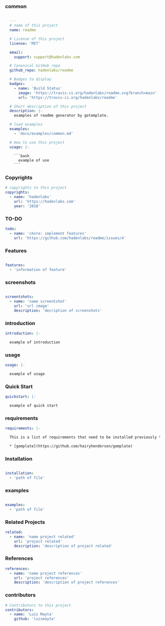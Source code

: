 ### common

````yaml

  ---
  # name of this project
  name: readme

  # License of this project
  license: 'MIT'

  email:
    support: support@hadenlabs.com

  # Canonical GitHub repo
  github_repo: hadenlabs/readme

  # Badges to display
  badges:
    - name: 'Build Status'
      image: 'https://travis-ci.org/hadenlabs/readme.svg?branch=main'
      url: 'https://travis-ci.org/hadenlabs/readme'

  # Short description of this project
  description: |-
    examples of readme generator by gotemplate.

  # load examples
  examples:
    - 'docs/examples/common.md'

  # How to use this project
  usage: |-

    ```bash
      example of use
    ```

````

### Copyrights

```yaml
# copyrights to this project
copyrights:
  - name: 'hadenlabs'
    url: 'https://hadenlabs.com'
    year: '2018'
```

### TO-DO

```yaml
todo:
  - name: 'chore: implement features'
    url: 'https://github.com/hadenlabs/readme/issues/4'
```

### Features

```yaml

features:
  - 'information of feature'
```

### screenshots

```yaml

screentshots:
  - name: 'name screentshot'
    url: 'url image'
    description: 'decription of screenshots'
```

### introduction

```yaml
introduction: |-

  example of introduction


```

### usage

```yaml
usage: |-

  example of usage


```

### Quick Start

```yaml
quickstart: |-

  example of quick start


```

### requirements

```yaml
requirements: |-

  This is a list of requirements that need to be installed previously to enjoy all the goodies of this configuration:

  * [gomplate](https://github.com/hairyhenderson/gomplate)

```

### Installation

```yaml

installation:
  - 'path of file'
```

### examples

```yaml

examples:
  - 'path of file'
```

### Related Projects

```yaml
related:
  - name: 'name project related'
    url: 'project related'
    description: 'description of project related'
```

### References

```yaml
references:
  - name: 'name project references'
    url: 'project references'
    description: 'description of project references'
```

### contributors

```yaml
# Contributors to this project
contributors:
  - name: 'Luis Mayta'
    github: 'luismayta'
```
